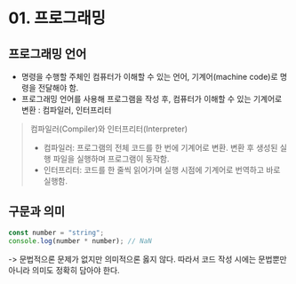 # 01. 프로그래밍

## 프로그래밍 언어

- 명령을 수행할 주체인 컴퓨터가 이해할 수 있는 언어, 기계어(machine code)로 명령을 전달해야 함.
- 프로그래밍 언어를 사용해 프로그램을 작성 후, 컴퓨터가 이해할 수 있는 기계어로 변환 : 컴파일러, 인터프리터

> 컴파일러(Compiler)와 인터프리터(Interpreter)
>
> - 컴파일러: 프로그램의 전체 코드를 한 번에 기계어로 변환. 변환 후 생성된 실행 파일을 실행하며 프로그램이 동작함.
> - 인터프리터: 코드를 한 줄씩 읽어가며 실행 시점에 기계어로 번역하고 바로 실행함.

## 구문과 의미

```javascript
const number = "string";
console.log(number * number); // NaN
```

-> 문법적으론 문제가 없지만 의미적으론 옳지 않다.
따라서 코드 작성 시에는 문법뿐만 아니라 의미도 정확히 담아야 한다.
